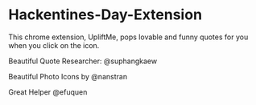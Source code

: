 # Hackentines-Day-Extension

This chrome extension, UpliftMe, pops lovable and funny quotes for you when you click on the icon.

Beautiful Quote Researcher: @suphangkaew 

Beautiful Photo Icons by @nanstran

Great Helper @efuquen
